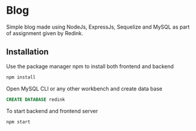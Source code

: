 # Blog

Simple blog made using NodeJs, ExpressJs, Sequelize and MySQL as part of assignment given by Redink.
## Installation

Use the package manager npm to install both frontend and backend

```bash
npm install
```

Open MySQL CLI or any other workbench and create data base
```sql
CREATE DATABASE redink
```
To start backend and frontend server
```bash
npm start
```